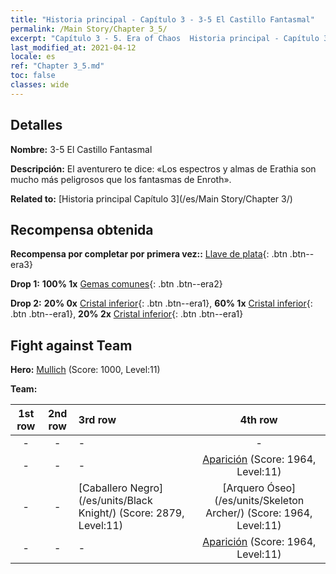 ```yaml
---
title: "Historia principal - Capítulo 3 - 3-5 El Castillo Fantasmal"
permalink: /Main Story/Chapter 3_5/
excerpt: "Capítulo 3 - 5. Era of Chaos  Historia principal - Capítulo 3_5. 3-5 El Castillo Fantasmal"
last_modified_at: 2021-04-12
locale: es
ref: "Chapter 3_5.md"
toc: false
classes: wide
---
```


## Detalles

 **Nombre:** 3-5 El Castillo Fantasmal

 **Descripción:** El aventurero te dice: «Los espectros y almas de Erathia son mucho más peligrosos que los fantasmas de Enroth».

 **Related to:** [Historia principal Capítulo 3](/es/Main Story/Chapter 3/)

## Recompensa obtenida

 **Recompensa por completar por primera vez::** [Llave de plata](/es/Items/con_693/){: .btn .btn--era3}

 **Drop 1:** **100% 1x** [Gemas comunes](/es/Items/mat_10/){: .btn .btn--era2}

 **Drop 2:** **20% 0x** [Cristal inferior](/es/Items/mat_5/){: .btn .btn--era1}, **60% 1x** [Cristal inferior](/es/Items/mat_5/){: .btn .btn--era1}, **20% 2x** [Cristal inferior](/es/Items/mat_5/){: .btn .btn--era1}


## Fight against Team
 **Hero:** [Mullich](/es/heroes/Mullich/) (Score: 1000, Level:11)

 **Team:**


  | 1st row | 2nd row | 3rd row | 4th row |
  |:----:|:----:|:----|:----:|
  | - | - | - | - |
  | - | - | - | [Aparición](/es/units/Wight/) (Score: 1964, Level:11)  |
  | - | - | [Caballero Negro](/es/units/Black Knight/) (Score: 2879, Level:11)  | [Arquero Óseo](/es/units/Skeleton Archer/) (Score: 1964, Level:11)  |
  | - | - | - | [Aparición](/es/units/Wight/) (Score: 1964, Level:11)  |


